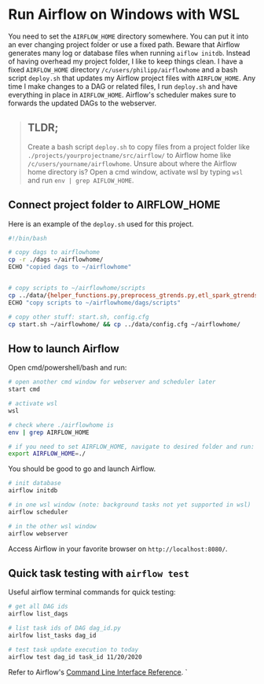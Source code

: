 # Run Airflow on Windows with WSL

You need to set the `AIRFLOW_HOME` directory somewhere. You can put it into an ever changing project folder or use a fixed path. Beware that Airflow generates many log or database files when running `aiflow initdb`. Instead of having overhead my project folder, I like to keep things clean. I have a fixed `AIRFLOW_HOME` directory `/c/users/philipp/airflowhome` and a bash script `deploy.sh` that updates my Airflow project files with `AIRFLOW_HOME`. Any time I make changes to a DAG or related files, I run `deploy.sh` and have everything in place in `AIRFLOW_HOME`. Airflow's scheduler makes sure to forwards the updated DAGs to the webserver.

> ## TLDR;
> Create a bash script `deploy.sh` to copy files from a project folder like `./projects/yourprojectname/src/airflow/` to Airflow home like `/c/users/yourname/airflowhome`. Unsure about where the Airflow home directory is? Open a cmd window, activate wsl by typing `wsl` and run `env | grep AIFLOW_HOME`. 

## Connect project folder to AIRFLOW_HOME

Here is an example of the `deploy.sh` used for this project. 
```bash
#!/bin/bash

# copy dags to airflowhome
cp -r ./dags ~/airflowhome/
ECHO "copied dags to ~/airflowhome"


# copy scripts to ~/airflowhome/scripts
cp ../data/{helper_functions.py,preprocess_gtrends.py,etl_spark_gtrends.py} ~/airflowhome/dags/scripts/
ECHO "copy scripts to ~/airflowhome/dags/scripts"

# copy other stuff: start.sh, config.cfg
cp start.sh ~/airflowhome/ && cp ../data/config.cfg ~/airflowhome/	
```

## How to launch Airflow 

Open cmd/powershell/bash and run:
```bash
# open another cmd window for webserver and scheduler later
start cmd

# activate wsl
wsl

# check where ./airflowhome is
env | grep AIRFLOW_HOME 

# if you need to set AIRFLOW_HOME, navigate to desired folder and run:
export AIRFLOW_HOME=./
```

You should be good to go and launch Airflow. 

```bash
# init database
airflow initdb

# in one wsl window (note: background tasks not yet supported in wsl)
airflow scheduler

# in the other wsl window
airflow webserver
```

Access Airflow in your favorite browser on `http://localhost:8080/`. 

## Quick task testing with `airflow test`  

Useful airflow terminal commands for quick testing:
```bash
# get all DAG ids
airflow list_dags

# list task ids of DAG dag_id.py
airlfow list_tasks dag_id

# test task update execution to today
airflow test dag_id task_id 11/20/2020
``` 

Refer to Airflow's [Command Line Interface Reference](https://airflow.apache.org/docs/stable/cli-ref#test). `